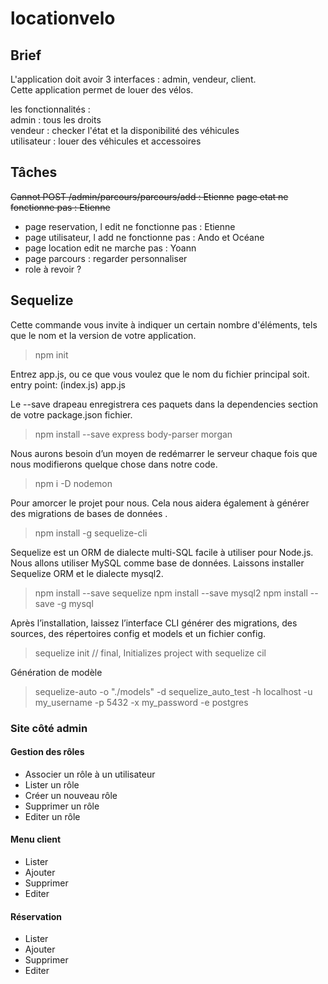 # locationvelo

## Brief
L'application doit avoir 3 interfaces : admin, vendeur, client.  
 Cette application permet de louer des vélos.  
 
 
  les fonctionnalités :   
admin : tous les droits  
vendeur : checker l'état et la disponibilité des véhicules  
utilisateur : louer des véhicules et accessoires

## Tâches

~~Cannot POST /admin/parcours/parcours/add : Etienne~~
~~page etat ne fonctionne pas : Etienne~~
- page reservation, l edit ne fonctionne pas : Etienne
- page utilisateur, l add ne fonctionne pas : Ando et Océane
- page location edit ne marche pas : Yoann
- page parcours : regarder personnaliser
- role à revoir ?

 ## Sequelize

Cette commande vous invite à indiquer un certain nombre d'éléments, tels que le nom et la version de votre application.
> npm init

Entrez app.js, ou ce que vous voulez que le nom du fichier principal soit.
entry point: (index.js) app.js

Le --save drapeau enregistrera ces paquets dans la dependencies section de votre package.json fichier.
> npm install --save express body-parser morgan

Nous aurons besoin d’un moyen de redémarrer le serveur chaque fois que nous modifierons quelque chose dans notre code.
> npm i -D nodemon

Pour amorcer le projet pour nous. Cela nous aidera également à générer des migrations de bases de données .
> npm install -g sequelize-cli

Sequelize est un ORM de dialecte multi-SQL facile à utiliser pour Node.js.
Nous allons utiliser MySQL comme base de données. Laissons installer Sequelize ORM et le dialecte mysql2.
> npm install --save sequelize
> npm install --save mysql2
> npm install --save -g mysql

Après l’installation, laissez l’interface CLI générer des migrations, des sources, des répertoires config et models et un fichier config.
> sequelize init // final, Initializes project with sequelize cil

Génération de modèle
> sequelize-auto -o "./models" -d sequelize_auto_test -h localhost -u my_username -p 5432 -x my_password -e postgres

### Site côté admin

#### Gestion des rôles

- Associer un rôle à un utilisateur
- Lister un rôle
- Créer un nouveau rôle
- Supprimer un rôle
- Editer un rôle

#### Menu client
  
- Lister
- Ajouter
- Supprimer
- Editer
  
#### Réservation
  
- Lister
- Ajouter
- Supprimer
- Editer
  
  
